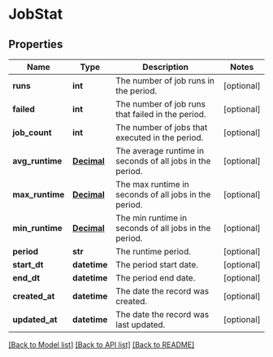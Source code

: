 # JobStat

## Properties
Name | Type | Description | Notes
------------ | ------------- | ------------- | -------------
**runs** | **int** | The number of job runs in the period. | [optional] 
**failed** | **int** | The number of job runs that failed in the period. | [optional] 
**job_count** | **int** | The number of jobs that executed in the period. | [optional] 
**avg_runtime** | [**Decimal**](Decimal.md) | The average runtime in seconds of all jobs in the period. | [optional] 
**max_runtime** | [**Decimal**](Decimal.md) | The max runtime in seconds of all jobs in the period. | [optional] 
**min_runtime** | [**Decimal**](Decimal.md) | The min runtime in seconds of all jobs in the period. | [optional] 
**period** | **str** | The runtime period. | [optional] 
**start_dt** | **datetime** | The period start date. | [optional] 
**end_dt** | **datetime** | The period end date. | [optional] 
**created_at** | **datetime** | The date the record was created. | [optional] 
**updated_at** | **datetime** | The date the record was last updated. | [optional] 

[[Back to Model list]](../README.md#documentation-for-models) [[Back to API list]](../README.md#documentation-for-api-endpoints) [[Back to README]](../README.md)



